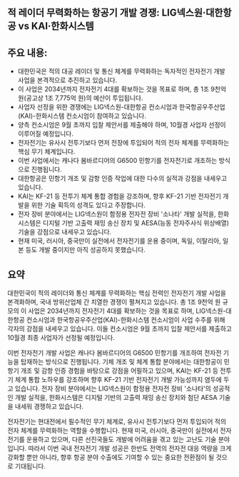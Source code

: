 ## 적 레이더 무력화하는 항공기 개발 경쟁: LIG넥스원·대한항공 vs KAI·한화시스템

## 주요 내용:
*   대한민국은 적의 대공 레이더 및 통신 체계를 무력화하는 독자적인 전자전기 개발 사업을 본격적으로 추진하고 있습니다.
*   이 사업은 2034년까지 전자전기 4대를 확보하는 것을 목표로 하며, 총 1조 9천억 원(공고상 1조 7,775억 원)의 예산이 투입됩니다.
*   사업자 선정을 위한 경쟁에는 LIG넥스원-대한항공 컨소시엄과 한국항공우주산업(KAI)-한화시스템 컨소시엄이 참여하고 있습니다.
*   양측 컨소시엄은 9월 초까지 입찰 제안서를 제출해야 하며, 10월경 사업자 선정이 이루어질 예정입니다.
*   전자전기는 유사시 전투기보다 먼저 전장에 투입되어 적의 전자 체계를 무력화하는 핵심 무기 체계입니다.
*   이번 사업에서는 캐나다 봄바르디어의 G6500 민항기를 전자전기로 개조하는 방식으로 진행됩니다.
*   대한항공은 민항기 개조 및 감항 인증 작업에 대한 다수의 실적과 강점을 내세우고 있습니다.
*   KAI는 KF-21 등 전투기 체계 통합 경험을 강조하며, 향후 KF-21 기반 전자전기 개발을 위한 기술 획득의 성격도 있다고 주장합니다.
*   전자 장비 분야에서는 LIG넥스원이 함정용 전자전 장비 '소나타' 개발 실적을, 한화시스템은 디지털 기반 고출력 재밍 송신 장치 및 AESA(능동 전자주사식 위상배열) 기술을 강점으로 내세우고 있습니다.
*   현재 미국, 러시아, 중국만이 실전에서 전자전기를 운용 중이며, 독일, 이탈리아, 일본 등도 개발 중이지만 아직 성공하지 못했습니다.

## 요약
대한민국이 적의 레이더와 통신 체계를 무력화하는 핵심 전력인 전자전기 개발 사업을 본격화하며, 국내 방위산업체 간 치열한 경쟁이 펼쳐지고 있습니다. 총 1조 9천억 원 규모의 이 사업은 2034년까지 전자전기 4대를 확보하는 것을 목표로 하며, LIG넥스원-대한항공 컨소시엄과 한국항공우주산업(KAI)-한화시스템 컨소시엄이 사업 수주를 위해 각자의 강점을 내세우고 있습니다. 이들 컨소시엄은 9월 초까지 입찰 제안서를 제출하고 10월경 최종 사업자가 선정될 예정입니다.

이번 전자전기 개발 사업은 캐나다 봄바르디어의 G6500 민항기를 개조하여 전자전 기능을 탑재하는 방식으로 진행됩니다. 기체 개조 및 체계 통합 분야에서는 대한항공이 민항기 개조 및 감항 인증 경험을 바탕으로 강점을 어필하고 있으며, KAI는 KF-21 등 전투기 체계 통합 노하우를 강조하며 향후 KF-21 기반 전자전기 개발 가능성까지 염두에 두고 있습니다. 전자 장비 분야에서는 LIG넥스원이 함정용 전자전 장비 '소나타'의 성공적인 개발 실적을, 한화시스템은 디지털 기반의 고출력 재밍 송신 장치와 첨단 AESA 기술을 내세워 경쟁하고 있습니다.

전자전기는 현대전에서 필수적인 무기 체계로, 유사시 전투기보다 먼저 투입되어 적의 전자 체계를 무력화하는 역할을 수행합니다. 현재 미국, 러시아, 중국만이 실전에서 전자전기를 운용하고 있으며, 다른 선진국들도 개발에 어려움을 겪고 있는 고난도 기술 분야입니다. 따라서 이번 국내 전자전기 개발 성공은 한반도 전역의 전자전 대응 역량을 크게 강화할 뿐만 아니라, 향후 항공 분야 수출에도 기여할 수 있는 중요한 전환점이 될 것으로 기대됩니다.